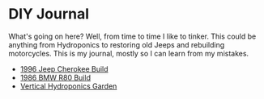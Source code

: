 # DIY Journal
What's going on here? Well, from time to time I like to tinker. This could be anything from Hydroponics to restoring old Jeeps and rebuilding motorcycles. This is my journal, mostly so I can learn from my mistakes. 

* [1996 Jeep Cherokee Build](/_pages/do-it-yourself/1996-jeep-cherokee-build.md) 
* [1986 BMW R80 Build](https://github.com/dhlotter/do-it-yourself/blob/master/1986-bmw-r80.md) 
* [Vertical Hydroponics Garden ](https://github.com/dhlotter/do-it-yourself/blob/master/hydroponics-vertical.md)

